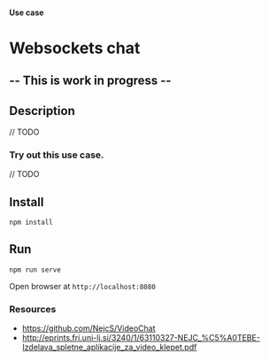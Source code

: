 #### Use case
# Websockets chat

## -- This is work in progress --

## Description

// TODO

### Try out this use case.

// TODO

## Install

`npm install`

## Run

`npm run serve`

Open browser at `http://localhost:8080`

### Resources

- https://github.com/NejcS/VideoChat
- http://eprints.fri.uni-lj.si/3240/1/63110327-NEJC_%C5%A0TEBE-Izdelava_spletne_aplikacije_za_video_klepet.pdf
